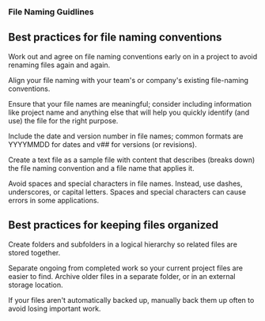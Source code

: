### File Naming Guidlines

## Best practices for file naming conventions

Work out and agree on file naming conventions early on in a project to avoid renaming files again and again.

Align your file naming with your team's or company's existing file-naming conventions.

Ensure that your file names are meaningful; consider including information like project name and anything else that will help you quickly identify (and use) the file for the right purpose.

Include the date and version number in file names; common formats are YYYYMMDD for dates and v## for versions (or revisions).

Create a text file as a sample file with content that describes (breaks down) the file naming convention and a file name that applies it.

Avoid spaces and special characters in file names. Instead, use dashes, underscores, or capital letters. Spaces and special characters can cause errors in some applications.


## Best practices for keeping files organized

Create folders and subfolders in a logical hierarchy so related files are stored together.

Separate ongoing from completed work so your current project files are easier to find. Archive older files in a separate folder, or in an external storage location.

If your files aren't automatically backed up, manually back them up often to avoid losing important work.


